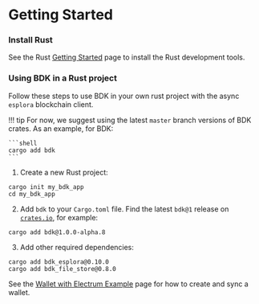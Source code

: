 # Getting Started

### Install Rust

See the Rust [Getting Started] page to install the Rust development tools.

### Using BDK in a Rust project

Follow these steps to use BDK in your own rust project with the async `esplora` blockchain client.

!!! tip
    For now, we suggest using the latest `master` branch versions of BDK crates.
    As an example, for BDK:

    ```shell
    cargo add bdk
    ```

1. Create a new Rust project:

```shell
cargo init my_bdk_app
cd my_bdk_app
```

2. Add `bdk` to your `Cargo.toml` file. Find the latest `bdk@1` release on [`crates.io`](https://crates.io/crates/bdk/versions), for example:

```shell
cargo add bdk@1.0.0-alpha.8
```

3. Add other required dependencies:

```shell
cargo add bdk_esplora@0.10.0
cargo add bdk_file_store@0.8.0
```

See the [Wallet with Electrum Example](../book/electrum-wallet.md) page for how to create and sync a wallet.

[Getting Started]: https://www.rust-lang.org/learn/get-started
